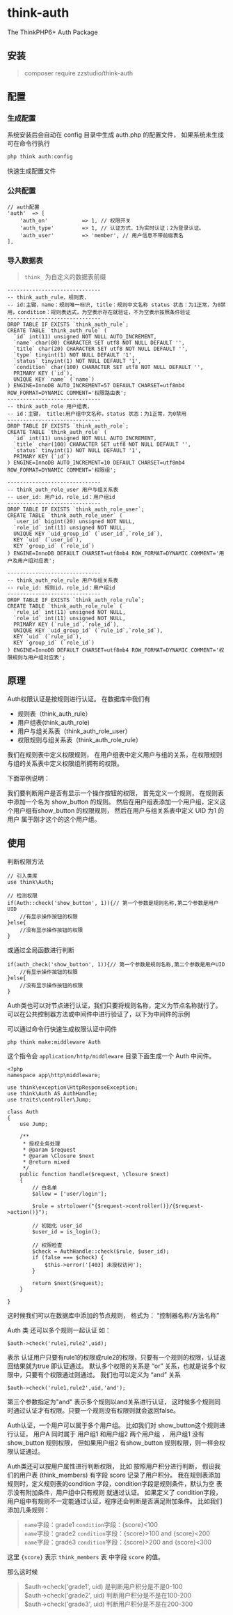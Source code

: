 # think-auth
The ThinkPHP6+ Auth Package

## 安装
> composer require zzstudio/think-auth

## 配置

### 生成配置

系统安装后会自动在 config 目录中生成 auth.php 的配置文件，
如果系统未生成可在命令行执行

```php
php think auth:config 
```

快速生成配置文件

### 公共配置
```
// auth配置
'auth'  => [
    'auth_on'           => 1, // 权限开关
    'auth_type'         => 1, // 认证方式，1为实时认证；2为登录认证。
    'auth_user'         => 'member', // 用户信息不带前缀表名
],
```

### 导入数据表
> `think_` 为自定义的数据表前缀

```
------------------------------
-- think_auth_rule，规则表，
-- id:主键，name：规则唯一标识, title：规则中文名称 status 状态：为1正常，为0禁用，condition：规则表达式，为空表示存在就验证，不为空表示按照条件验证
------------------------------
DROP TABLE IF EXISTS `think_auth_rule`;
CREATE TABLE `think_auth_rule` (
  `id` int(11) unsigned NOT NULL AUTO_INCREMENT,
  `name` char(80) CHARACTER SET utf8 NOT NULL DEFAULT '',
  `title` char(20) CHARACTER SET utf8 NOT NULL DEFAULT '',
  `type` tinyint(1) NOT NULL DEFAULT '1',
  `status` tinyint(1) NOT NULL DEFAULT '1',
  `condition` char(100) CHARACTER SET utf8 NOT NULL DEFAULT '',
  PRIMARY KEY (`id`),
  UNIQUE KEY `name` (`name`)
) ENGINE=InnoDB AUTO_INCREMENT=57 DEFAULT CHARSET=utf8mb4 ROW_FORMAT=DYNAMIC COMMENT='权限路由表';
------------------------------
-- think_auth_role 用户组表， 
-- id：主键， title:用户组中文名称，status 状态：为1正常，为0禁用
------------------------------
DROP TABLE IF EXISTS `think_auth_role`;
CREATE TABLE `think_auth_role` (
  `id` int(11) unsigned NOT NULL AUTO_INCREMENT,
  `title` char(100) CHARACTER SET utf8 NOT NULL DEFAULT '',
  `status` tinyint(1) NOT NULL DEFAULT '1',
  PRIMARY KEY (`id`)
) ENGINE=InnoDB AUTO_INCREMENT=10 DEFAULT CHARSET=utf8mb4 ROW_FORMAT=DYNAMIC COMMENT='权限组';

------------------------------
-- think_auth_role_user 用户与组关系表
-- user_id: 用户id，role_id：用户组id
------------------------------
DROP TABLE IF EXISTS `think_auth_role_user`;
CREATE TABLE `think_auth_role_user` (
  `user_id` bigint(20) unsigned NOT NULL,
  `role_id` int(11) unsigned NOT NULL,
  UNIQUE KEY `uid_group_id` (`user_id`,`role_id`),
  KEY `uid` (`user_id`),
  KEY `group_id` (`role_id`)
) ENGINE=InnoDB DEFAULT CHARSET=utf8mb4 ROW_FORMAT=DYNAMIC COMMENT='用户及用户组对应表';

------------------------------
-- think_auth_role_rule 用户与组关系表
-- rule_id: 规则id，role_id：用户组id
------------------------------
DROP TABLE IF EXISTS `think_auth_role_rule`;
CREATE TABLE `think_auth_role_rule` (
  `rule_id` int(11) unsigned NOT NULL,
  `role_id` int(11) unsigned NOT NULL,
  PRIMARY KEY (`rule_id`,`role_id`),
  UNIQUE KEY `uid_group_id` (`rule_id`,`role_id`),
  KEY `uid` (`rule_id`),
  KEY `group_id` (`role_id`)
) ENGINE=InnoDB DEFAULT CHARSET=utf8mb4 ROW_FORMAT=DYNAMIC COMMENT='权限规则与用户组对应表';
```

## 原理
Auth权限认证是按规则进行认证。
在数据库中我们有 

- 规则表（think_auth_rule） 
- 用户组表(think_auth_role) 
- 用户与组关系表（think_auth_role_user）
- 权限规则与组关系表（think_auth_role_rule）

我们在规则表中定义权限规则， 在用户组表中定义用户与组的关系，在权限规则与组的关系表中定义权限组所拥有的权限。 

下面举例说明：

我们要判断用户是否有显示一个操作按钮的权限， 首先定义一个规则， 在规则表中添加一个名为 show_button 的规则。 然后在用户组表添加一个用户组，定义这个用户组有show_button 的权限规则， 然后在用户与组关系表中定义 UID 为1 的用户 属于刚才这个的这个用户组。 

## 使用
判断权限方法
```
// 引入类库
use think\Auth;

// 检测权限
if(Auth::check('show_button', 1)){// 第一个参数是规则名称,第二个参数是用户UID
	//有显示操作按钮的权限
}else{
	//没有显示操作按钮的权限
}
```
或通过全局函数进行判断
```
if(auth_check('show_button', 1)){// 第一个参数是规则名称,第二个参数是用户UID
	//有显示操作按钮的权限
}else{
	//没有显示操作按钮的权限
}
```

Auth类也可以对节点进行认证，我们只要将规则名称，定义为节点名称就行了。 
可以在公共控制器方法或中间件中进行验证了，以下为中间件的示例

可以通过命令行快速生成权限认证中间件
```
php think make:middleware Auth
```
这个指令会 `application/http/middleware` 目录下面生成一个 Auth 中间件。
```
<?php
namespace app\http\middleware;

use think\exception\HttpResponseException;
use think\Auth AS AuthHandle;
use traits\controller\Jump;

class Auth
{
    use Jump;

    /**
     * 授权业务处理
     * @param $request
     * @param \Closure $next
     * @return mixed
     */
    public function handle($request, \Closure $next)
    {
        // 白名单
        $allow = ['user/login'];

        $rule = strtolower("{$request->controller()}/{$request->action()}");
        
        // 初始化 user_id
        $user_id = is_login();

        // 权限检查
        $check = AuthHandle::check($rule, $user_id);
        if (false === $check) {
            $this->error('[403] 未授权访问');
        }

        return $next($request);
    }

}
```
这时候我们可以在数据库中添加的节点规则， 格式为： “控制器名称/方法名称”

Auth 类 还可以多个规则一起认证 如： 
```
$auth->check('rule1,rule2',uid); 
```
表示 认证用户只要有rule1的权限或rule2的权限，只要有一个规则的权限，认证返回结果就为true 即认证通过。 默认多个权限的关系是 “or” 关系，也就是说多个权限中，只要有个权限通过则通过。 我们也可以定义为 “and” 关系
```
$auth->check('rule1,rule2',uid,'and'); 
```
第三个参数指定为"and" 表示多个规则以and关系进行认证， 这时候多个规则同时通过认证才有权限。只要一个规则没有权限则就会返回false。

Auth认证，一个用户可以属于多个用户组。 比如我们对 show_button这个规则进行认证， 用户A 同时属于 用户组1 和用户组2 两个用户组 ， 用户组1 没有show_button 规则权限， 但如果用户组2 有show_button 规则权限，则一样会权限认证通过。 

Auth类还可以按用户属性进行判断权限， 比如
按照用户积分进行判断， 假设我们的用户表 (think_members) 有字段 score 记录了用户积分。 
我在规则表添加规则时，定义规则表的condition 字段，condition字段是规则条件，默认为空 表示没有附加条件，用户组中只有规则 就通过认证。
如果定义了 condition字段，用户组中有规则不一定能通过认证，程序还会判断是否满足附加条件。
比如我们添加几条规则： 

> `name`字段：grade1 `condition`字段：{score}<100 <br/>
> `name`字段：grade2 `condition`字段：{score}>100 and {score}<200<br/>
> `name`字段：grade3 `condition`字段：{score}>200 and {score}<300

这里 `{score}` 表示 `think_members` 表 中字段 `score` 的值。 

那么这时候 

> $auth->check('grade1', uid) 是判断用户积分是不是0-100<br/>
> $auth->check('grade2', uid) 判断用户积分是不是在100-200<br/>
> $auth->check('grade3', uid) 判断用户积分是不是在200-300
